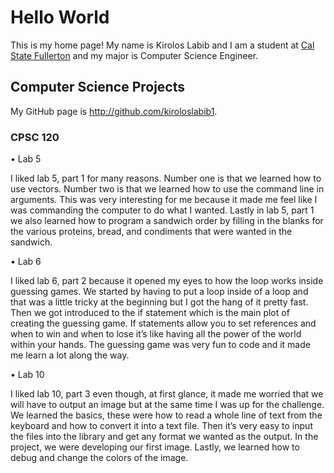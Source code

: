# Hello World
This is my home page! My name is Kirolos Labib and I am a student at [Cal State Fullerton](http://www.fullerton.edu/) and my major is Computer Science Engineer.
 
## Computer Science Projects
My GitHub page is http://github.com/kiroloslabib1.
 
### CPSC 120
 
• Lab 5 

I liked lab 5, part 1 for many reasons. Number one is that we learned how to use vectors. Number two 
is that we learned how to use the command line in arguments. This was very interesting for me because 
it made me feel like I was commanding the computer to do what I wanted. Lastly in lab 5, part 1 we also 
learned how to program a sandwich order by filling in the blanks for the various proteins, bread, and 
condiments that were wanted in the sandwich.

• Lab 6

I liked lab 6, part 2 because it opened my eyes to how the loop works inside guessing games. We started 
by having to put a loop inside of a loop and that was a little tricky at the beginning but I got the hang
of it pretty fast. Then we got introduced to the if statement which is the main plot of creating the guessing 
game. If statements allow you to set references and when to win and when to lose it’s like having all the 
power of the world within your hands. The guessing game was very fun to code and it made me learn a lot 
along the way.

• Lab 10

I liked lab 10, part 3 even though, at first glance, it made me worried that we will have to output 
an image but at the same time I was up for the challenge. We learned the basics, these were how to read 
a whole line of text from the keyboard and how to convert it into a text file. Then it’s very easy to 
input the files into the library and get any format we wanted as the output. In the project, we were 
developing our first image. Lastly, we learned how to debug and change the colors of the image.

